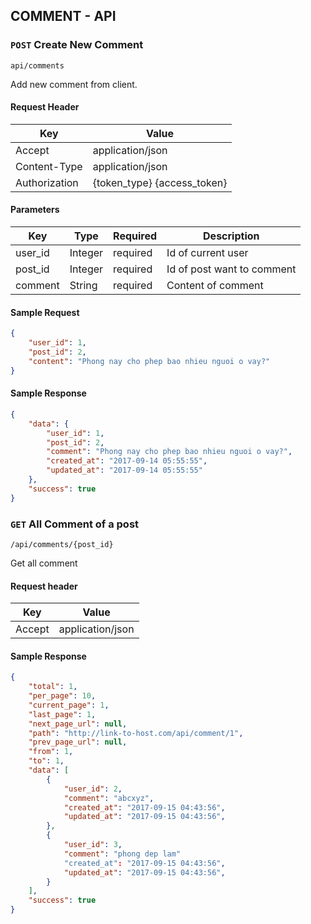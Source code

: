 ## COMMENT - API

### `POST` Create New Comment
```
api/comments
```
Add new comment from client.
#### Request Header
| Key | Value |
|---|---|
| Accept | application/json |
|Content-Type| application/json |
| Authorization | {token_type} {access_token} |
#### Parameters
| Key | Type | Required | Description |
|---|---|---|---|
| user_id | Integer | required | Id of current user |
| post_id | Integer | required | Id of post want to comment |
| comment | String | required | Content of comment |
#### Sample Request
```json
{
	"user_id": 1,
	"post_id": 2,
	"content": "Phong nay cho phep bao nhieu nguoi o vay?"
}
```
#### Sample Response
```json
{
	"data": {
		"user_id": 1,
		"post_id": 2,
		"comment": "Phong nay cho phep bao nhieu nguoi o vay?",
		"created_at": "2017-09-14 05:55:55",
		"updated_at": "2017-09-14 05:55:55"
	},
	"success": true
}
```

### `GET` All Comment of a post
```
/api/comments/{post_id}
```
Get all comment

#### Request header
| Key | Value |
|---|---|
| Accept | application/json |

#### Sample Response
```json
{
  	"total": 1,
    "per_page": 10,
    "current_page": 1,
    "last_page": 1,
    "next_page_url": null,
    "path": "http://link-to-host.com/api/comment/1",
    "prev_page_url": null,
    "from": 1,
    "to": 1,
    "data": [
	    {
			"user_id": 2,
			"comment": "abcxyz",
			"created_at": "2017-09-15 04:43:56",
			"updated_at": "2017-09-15 04:43:56",
	    },
	    {
			"user_id": 3,
			"comment": "phong dep lam"
			"created_at": "2017-09-15 04:43:56",
			"updated_at": "2017-09-15 04:43:56",
	    }
	],
	"success": true
}
```
